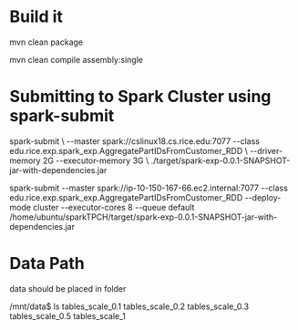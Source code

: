 
# Build it 
mvn clean package 

mvn clean compile assembly:single


# Submitting to Spark Cluster using spark-submit 

spark-submit   \\ 
    --master spark://cslinux18.cs.rice.edu:7077  --class edu.rice.exp.spark_exp.AggregatePartIDsFromCustomer_RDD  \\ 
    --driver-memory 2G --executor-memory 3G  \\ 
    ./target/spark-exp-0.0.1-SNAPSHOT-jar-with-dependencies.jar
    
    
    
spark-submit  --master spark://ip-10-150-167-66.ec2.internal:7077   --class edu.rice.exp.spark_exp.AggregatePartIDsFromCustomer_RDD  --deploy-mode cluster   --executor-cores 8  --queue default  /home/ubuntu/sparkTPCH/target/spark-exp-0.0.1-SNAPSHOT-jar-with-dependencies.jar


# Data Path 

data should be placed in folder 


/mnt/data$ ls 
tables_scale_0.1  tables_scale_0.2  tables_scale_0.3  tables_scale_0.5  tables_scale_1 
    